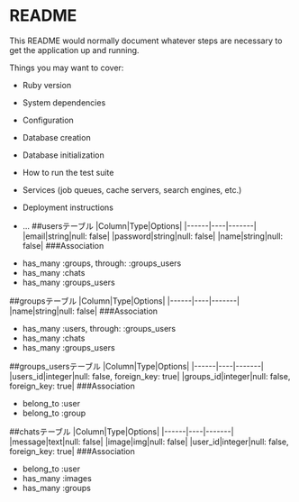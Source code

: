 # README

This README would normally document whatever steps are necessary to get the
application up and running.

Things you may want to cover:

* Ruby version

* System dependencies

* Configuration

* Database creation

* Database initialization

* How to run the test suite

* Services (job queues, cache servers, search engines, etc.)

* Deployment instructions

* ...
##usersテーブル
|Column|Type|Options|
|------|----|-------|
|email|string|null: false|
|password|string|null: false|
|name|string|null: false|
###Association
- has_many :groups, through: :groups_users
- has_many :chats
- has_many :groups_users

##groupsテーブル
|Column|Type|Options|
|------|----|-------|
|name|string|null: false|
###Association
- has_many :users, through: :groups_users
- has_many :chats
- has_many :groups_users

##groups_usersテーブル
|Column|Type|Options|
|------|----|-------|
|users_id|integer|null: false, foreign_key: true|
|groups_id|integer|null: false, foreign_key: true|
###Association
- belong_to :user
- belong_to :group


##chatsテーブル
|Column|Type|Options|
|------|----|-------|
|message|text|null: false|
|image|img|null: false|
|user_id|integer|null: false, foreign_key: true|
###Association
- belong_to :user
- has_many :images
- has_many :groups


